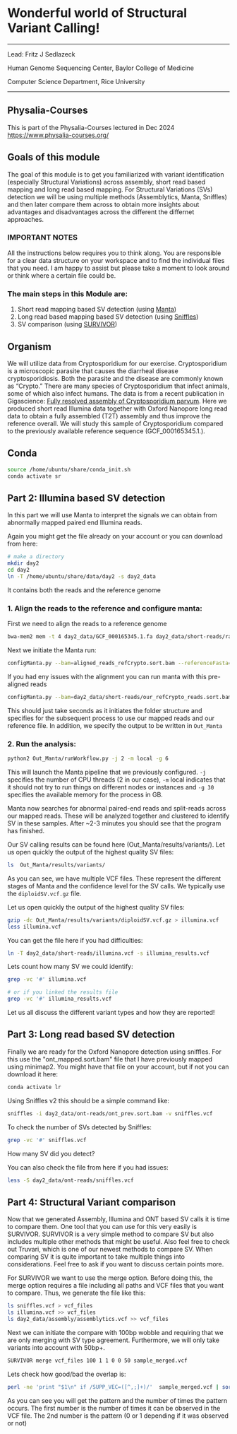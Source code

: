# Wonderful world of Structural Variant Calling! 

***
Lead: Fritz J Sedlazeck

Human Genome Sequencing Center,
Baylor College of Medicine

Computer Science Department,
Rice University 
***

## Physalia-Courses
This is part of the Physalia-Courses lectured in Dec 2024
https://www.physalia-courses.org/

## Goals of this module
The goal of this module is to get you familiarized with variant identification (especially Structural Variations) across assembly, short read based mapping and long read based mapping. 
For Structural Variations (SVs) detection we will be using multiple methods (Assemblytics, Manta, Sniffles) and then later compare them across to obtain more insights about advantages and disadvantages across the different the differnet approaches.

### IMPORTANT NOTES
All the instructions below requires you to think along. You are responsible for a clear data structure on your workspace and to find the individual files that you need. I am happy to assist but please take a moment to look around or think where a certain file could be. 

### The main steps in this Module are:
1. Short read mapping based SV detection (using [Manta](https://github.com/Illumina/manta))
2. Long read based mapping based SV detection (using [Sniffles](https://github.com/fritzsedlazeck/Sniffles))
3. SV comparison (using [SURVIVOR](https://github.com/fritzsedlazeck/SURVIVOR))

## Organism
We will utilize data from Cryptosporidium for our exercise. Cryptosporidium is a microscopic parasite that causes the diarrheal disease cryptosporidiosis. Both the parasite and the disease are commonly known as “Crypto.” There are many species of Cryptosporidium that infect animals, some of which also infect humans.
The data is from a recent publication in Gigascience: [Fully resolved assembly of Cryptosporidium parvum](https://doi.org/10.1093/gigascience/giac010). Here we produced short read Illumina data together with Oxford Nanopore long read data to obtain a fully assembled (T2T) assembly and thus improve the reference overall. 
We will study this sample of Cryptosporidium compared to the previously available reference sequence (GCF_000165345.1.). 



## Conda 
```bash
source /home/ubuntu/share/conda_init.sh
conda activate sr
```


## Part 2: Illumina based SV detection 
In this part we will use Manta to interpret the signals we can obtain from abnormally mapped paired end Illumina reads. 

Again you might get the file already on your account or you can download from here:
```bash
# make a directory
mkdir day2
cd day2
ln -T /home/ubuntu/share/data/day2 -s day2_data

```

It contains both the reads and the reference genome


### 1. Align the reads to the reference and configure manta:
First we need to align the reads to a reference genome

```bash
bwa-mem2 mem -t 4 day2_data/GCF_000165345.1.fa day2_data/short-reads/raw_reads/reads_1.fq.gz day2_data/short-reads/raw_reads/reads_2.fq.gz | samtools view -hb > aligned_reads_refCrypto.sort.bam
```

Next we initiate the Manta run:
```bash
configManta.py --bam=aligned_reads_refCrypto.sort.bam --referenceFasta=day2_data/GCF_000165345.1.fa  --runDir=Out_Manta
```


If you had eny issues with the alignment you can run manta with this pre-aligned reads
```bash
configManta.py --bam=day2_data/short-reads/our_refCrypto_reads.sort.bam --referenceFasta=day2_data/GCF_000165345.1.fa  --runDir=Out_Manta
```

This should just take seconds as it initiates the folder structure and specifies for the subsequent process to use our mapped reads and our reference file. In addition, we specify the output to be written in `Out_Manta`

### 2. Run the analysis:
```bash
python2 Out_Manta/runWorkflow.py -j 2 -m local -g 6
```

This will launch the Manta pipeline that we previously configured. `-j` specifies the number of CPU threads (2 in our case), `-m` local indicates that it should not try to run things on different nodes or instances and `-g 30` specifies the available memory for the process in GB.

Manta now searches for abnormal paired-end reads and split-reads across our mapped reads. These will be analyzed together and clustered to identify SV in these samples. After ~2-3 minutes you should see that the program has finished.

Our SV calling results can be found here (Out_Manta/results/variants/). Let us open quickly the output of the highest quality SV files:
```bash
ls  Out_Manta/results/variants/
```
As you can see, we have multiple VCF files. These represent the different stages of Manta and the confidence level for the SV calls. We typically use the `diploidSV.vcf.gz` file.


Let us open quickly the output of the highest quality SV files:
```bash
gzip -dc Out_Manta/results/variants/diploidSV.vcf.gz > illumina.vcf
less illumina.vcf
```

You can get the file here if you had difficulties:
```bash
ln -T day2_data/short-reads/illumina.vcf -s illumina_results.vcf
```

Lets count how many SV we could identify: 
```bash
grep -vc '#' illumina.vcf

# or if you linked the results file
grep -vc '#' illumina_results.vcf
```

Let us all discuss the different variant types and how they are reported! 


## Part 3: Long read based SV detection 
Finally we are ready for the Oxford Nanopore detection using sniffles. For this use the "ont_mapped.sort.bam" file that I have previously mapped using minimap2. 
You might have that file on your account, but if not you can download it here:
```bash
conda activate lr
```

Using Sniffles v2 this should be a simple command like:

```bash
sniffles -i day2_data/ont-reads/ont_prev.sort.bam -v sniffles.vcf
```

To check the number of SVs detected by Sniffles:
```bash
grep -vc '#' sniffles.vcf
```

How many SV did you detect? 


You can also check the file from here if you had issues:
```bash
less -S day2_data/ont-reads/sniffles.vcf
```

## Part 4: Structural Variant comparison

Now that we generated Assembly, Illumina  and ONT based SV calls it is time to compare them. One tool that you can use for this very easily is SURVIVOR. SURVIVOR is a very simple method to compare SV but also includes multiple other methods that might be useful. Also feel free to check out Truvari, which is one of our newest methods to compare SV. When comparing SV it is quite important to take multiple things into considerations. Feel free to ask if you want to discuss certain points more. 

For SURVIVOR we want to use the merge option. Before doing this, the merge option requires a file including all paths and VCF files that you want to compare. Thus, we generate the file like this:
```bash
ls sniffles.vcf > vcf_files
ls illumina.vcf >> vcf_files
ls day2_data/assembly/assemblytics.vcf >> vcf_files
```

Next we can initiate the compare with 100bp wobble and requiring that we are only merging with SV type agreement. Furthermore, we will only take variants into account with 50bp+. 
```bash
SURVIVOR merge vcf_files 100 1 1 0 0 50 sample_merged.vcf
```
Lets check how good/bad the overlap is:
```bash
perl -ne 'print "$1\n" if /SUPP_VEC=([^,;]+)/'  sample_merged.vcf | sort | uniq -c 

```

As you can see you will get the pattern and the number of times the pattern occurs. The first number is the number of times it can be observed in the VCF file. The 2nd number is the pattern (0 or 1 depending if it was observed or not) 

